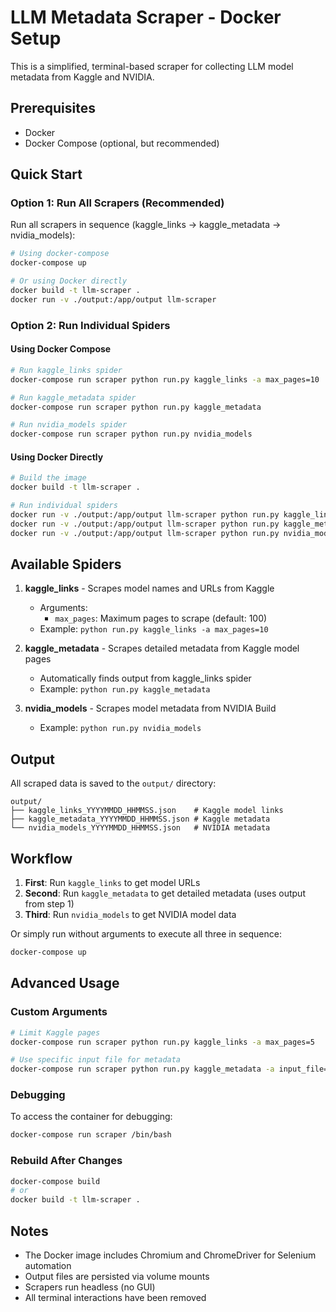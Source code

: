 # LLM Metadata Scraper - Docker Setup

This is a simplified, terminal-based scraper for collecting LLM model metadata from Kaggle and NVIDIA.

## Prerequisites

- Docker
- Docker Compose (optional, but recommended)

## Quick Start

### Option 1: Run All Scrapers (Recommended)

Run all scrapers in sequence (kaggle_links → kaggle_metadata → nvidia_models):

```bash
# Using docker-compose
docker-compose up

# Or using Docker directly
docker build -t llm-scraper .
docker run -v ./output:/app/output llm-scraper
```

### Option 2: Run Individual Spiders

#### Using Docker Compose

```bash
# Run kaggle_links spider
docker-compose run scraper python run.py kaggle_links -a max_pages=10

# Run kaggle_metadata spider
docker-compose run scraper python run.py kaggle_metadata

# Run nvidia_models spider
docker-compose run scraper python run.py nvidia_models
```

#### Using Docker Directly

```bash
# Build the image
docker build -t llm-scraper .

# Run individual spiders
docker run -v ./output:/app/output llm-scraper python run.py kaggle_links -a max_pages=10
docker run -v ./output:/app/output llm-scraper python run.py kaggle_metadata
docker run -v ./output:/app/output llm-scraper python run.py nvidia_models
```

## Available Spiders

1. **kaggle_links** - Scrapes model names and URLs from Kaggle
   - Arguments:
     - `max_pages`: Maximum pages to scrape (default: 100)
   - Example: `python run.py kaggle_links -a max_pages=10`

2. **kaggle_metadata** - Scrapes detailed metadata from Kaggle model pages
   - Automatically finds output from kaggle_links spider
   - Example: `python run.py kaggle_metadata`

3. **nvidia_models** - Scrapes model metadata from NVIDIA Build
   - Example: `python run.py nvidia_models`

## Output

All scraped data is saved to the `output/` directory:

```
output/
├── kaggle_links_YYYYMMDD_HHMMSS.json    # Kaggle model links
├── kaggle_metadata_YYYYMMDD_HHMMSS.json # Kaggle metadata
└── nvidia_models_YYYYMMDD_HHMMSS.json   # NVIDIA metadata
```

## Workflow

1. **First**: Run `kaggle_links` to get model URLs
2. **Second**: Run `kaggle_metadata` to get detailed metadata (uses output from step 1)
3. **Third**: Run `nvidia_models` to get NVIDIA model data

Or simply run without arguments to execute all three in sequence:
```bash
docker-compose up
```

## Advanced Usage

### Custom Arguments

```bash
# Limit Kaggle pages
docker-compose run scraper python run.py kaggle_links -a max_pages=5

# Use specific input file for metadata
docker-compose run scraper python run.py kaggle_metadata -a input_file=output/custom.json
```

### Debugging

To access the container for debugging:

```bash
docker-compose run scraper /bin/bash
```

### Rebuild After Changes

```bash
docker-compose build
# or
docker build -t llm-scraper .
```

## Notes

- The Docker image includes Chromium and ChromeDriver for Selenium automation
- Output files are persisted via volume mounts
- Scrapers run headless (no GUI)
- All terminal interactions have been removed
